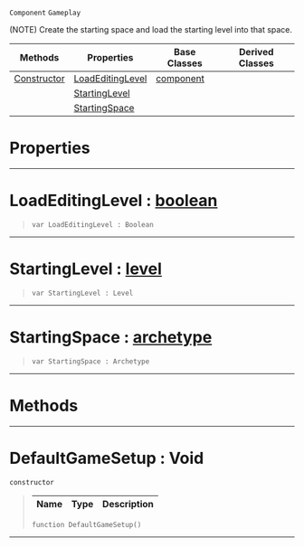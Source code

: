  `Component` `Gameplay`



(NOTE) Create the starting space and load the starting level into that space.

|Methods|Properties|Base Classes|Derived Classes|
|---|---|---|---|
|[ Constructor](https://plasmaengine.github.io/PlasmaDocs/Plasma1/C++/code_reference/class_reference/defaultgamesetup.md#defaultgamesetup-void)|[ LoadEditingLevel](https://plasmaengine.github.io/PlasmaDocs/Plasma1/C++/code_reference/class_reference/defaultgamesetup.md#loadeditinglevel-plasma-en)|[component](https://plasmaengine.github.io/PlasmaDocs/Plasma1/C++/code_reference/class_reference/component.md)| |
| |[ StartingLevel](https://plasmaengine.github.io/PlasmaDocs/Plasma1/C++/code_reference/class_reference/defaultgamesetup.md#startinglevel-plasma-engin)| | |
| |[ StartingSpace](https://plasmaengine.github.io/PlasmaDocs/Plasma1/C++/code_reference/class_reference/defaultgamesetup.md#startingspace-plasma-engin)| | |


 #  Properties


---  
 #  LoadEditingLevel : [boolean](https://plasmaengine.github.io/PlasmaDocs/Plasma1/C++/code_reference/lightning_base_types/boolean.md)

> 
> ``` lang=cpp, name=Lightning
> var LoadEditingLevel : Boolean


---  
 #  StartingLevel : [level](https://plasmaengine.github.io/PlasmaDocs/Plasma1/C++/code_reference/class_reference/level.md)

> 
> ``` lang=cpp, name=Lightning
> var StartingLevel : Level


---  
 #  StartingSpace : [archetype](https://plasmaengine.github.io/PlasmaDocs/Plasma1/C++/code_reference/class_reference/archetype.md)

> 
> ``` lang=cpp, name=Lightning
> var StartingSpace : Archetype


---  
 #  Methods


---  
 #  DefaultGameSetup : Void

 `constructor`

> 
> |Name|Type|Description|
> |---|---|---|
> ``` lang=cpp, name=Lightning
> function DefaultGameSetup()
> ``` 


---  
 

 